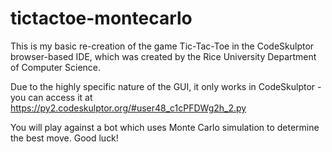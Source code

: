 # tictactoe-montecarlo

This is my basic re-creation of the game Tic-Tac-Toe in the CodeSkulptor browser-based IDE, which was created by the Rice University Department of Computer Science.

Due to the highly specific nature of the GUI, it only works in CodeSkulptor - you can access it at https://py2.codeskulptor.org/#user48_c1cPFDWg2h_2.py 

You will play against a bot which uses Monte Carlo simulation to determine the best move. Good luck!

